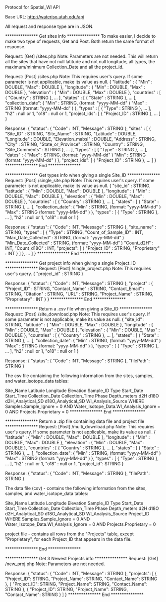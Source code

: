 Protocol for Spatial_WI API

Base URL: http://wateriso.utah.edu/api

All request and response type are in JSON.


*************** Get sites info ***************
To make easier, I decide to make two type of requests, Get and Post. Both return the same format of response.

Request:	[Get]	/sites.php
Note: Parameters are not needed.
This will return all the sites that have not null latitude and not null longitude, all types, the maximum/minimum Collection_Date and all the project_id.

Request:	[Post] 	/sites.php
Note: This requires user's query. If some parameter is not applicable, make its value as null.
{
	"latitude"		:	{
							"Min"	:	DOUBLE,
							"Max"	:	DOUBLE
						},
	"longitude"		:	{
							"Min"	:	DOUBLE,
							"Max"	:	DOUBLE
						},
	"elevation"		:	{
							"Min"	:	DOUBLE,
							"Max"	:	DOUBLE
						},
	"countries"		:	[
							{
								"Country"	:	STRING
							},
							...
						],
	"states"		:	[
							{
								"State"	:	STRING
							},
							...
						],
	"collection_date":	{
							"Min"	:	STRING, 	(format: "yyyy-MM-dd" )
							"Max"	:	STRING	 	(format: "yyyy-MM-dd" )
						},
	"types"			:	[
							{
								"Type"	:	STRING
							},
							...
						],
	"h2"			:	null or 1,
	"o18"			:	null or 1,
	"project_ids": [
							{
								"Project_ID"	:	STRING
							},
							...
						]
}


Response:
{
	"status": 	{
					"Code"					:	INT,
					"Message"				:	STRING
				},
	"sites" : 	[
					{
						"Site_ID"			:	STRING,
						"Site_Name"			:	STRING,
						"Latitude"			:	DOUBLE,
						"Longitude"			:	DOUBLE,
						"Elevation_mabsl"	:	DOUBLE,
						"Address"			:	STRING,
						"City"				:	STRING,
						"State_or_Province"	:	STRING,
						"Country"			:	STRING,
						"Site_Comments"			:	STRING
					},
					...
				],
	"types"	:		[
								{
									"Type" : STRING
								},
								...
							],
	"dates"	:	{
							"Max" : STRING, 	(format: "yyyy-MM-dd" )
							"Min"	:	STRING		(format: "yyyy-MM-dd" )
						},
	"project_ids": [
										{
											"Project_ID"	:	STRING
										},
										...
						]
}
***************  End  ***************

*************** Get types info when giving a single Site_ID ***************
Request:	[Post] 	/single_site.php
Note: This requires user's query. If some parameter is not applicable, make its value as null.
{
	"site_id"		:	STRING,
	"latitude"		:	{
							"Min"	:	DOUBLE,
							"Max"	:	DOUBLE
						},
	"longitude"		:	{
							"Min"	:	DOUBLE,
							"Max"	:	DOUBLE
						},
	"elevation"		:	{
							"Min"	:	DOUBLE,
							"Max"	:	DOUBLE
						},
	"countries"		:	[
							{
								"Country"	:	STRING
							},
							...
						],
	"states"		:	[
							{
								"State"	:	STRING
							},
							...
						],
	"collection_date":	{
							"Min"	:	STRING, 	(format: "yyyy-MM-dd" )
							"Max"	:	STRING	 	(format: "yyyy-MM-dd" )
						},
	"types"			:	[
							{
								"Type"	:	STRING
							},
							...
						],
	"h2"			:	null or 1,
	"o18"			:	null or 1
}

Response:
{
	"status": 	{
									"Code"		:	INT,
									"Message"	:	STRING
							},
	"site_name"	:	STRING,
	"types" : 	[
									{
										"Type"			:						STRING,
										"Count_of_Sample_ID"	:	INT,
										"Max_Date_Collected"	:	STRING, 	(format: "yyyy-MM-dd" )
										"Min_Date_Collected"	:	STRING, 	(format: "yyyy-MM-dd" )
										"Count_d2H"						:	INT,
										"Count_d18O"					:	INT,
										"projects":	[
																		{
																			"Project_ID"			: 	STRING,
																			"Proprietary"			:		INT
																		}
																]
									},
									...
							]
}
***************  End  ***************


*************** Get project info when giving a single Project_ID ***************
Request:	[Post] 	/single_project.php
Note: This requires user's query.
{
	"project_id"		:	STRING
}

Response:
{
	"status": 	{
									"Code"		:	INT,
									"Message"	:	STRING
							},
	"project" : {
									"Project_ID"			: 	STRING,
									"Contact_Name"		:		STRING,
									"Contact_Email"		:		STRING,
									"Citation"				:		STRING,
									"URL"							:		STRING,
									"Project_Name"		:		STRING,
									"Proprietary"			:		INT
							}
}
***************  End  ***************


*************** Return a .csv file when giving a Site_ID ***************
Request:	[Post] 	/site_download.php
Note: This requires user's query. If some parameter is not applicable, make its value as null.
{
	"site_id"				: STRING,
	"latitude"		:	{
							"Min"	:	DOUBLE,
							"Max"	:	DOUBLE
						},
	"longitude"		:	{
							"Min"	:	DOUBLE,
							"Max"	:	DOUBLE
						},
	"elevation"		:	{
							"Min"	:	DOUBLE,
							"Max"	:	DOUBLE
						},
	"countries"		:	[
							{
								"Country"	:	STRING
							},
							...
						],
	"states"		:	[
							{
								"State"	:	STRING
							},
							...
						],
	"collection_date":	{
							"Min"	:	STRING, 	(format: "yyyy-MM-dd" )
							"Max"	:	STRING	 	(format: "yyyy-MM-dd" )
						},
	"types"			:	[
							{
								"Type"	:	STRING
							},
							...
						],
	"h2"			:	null or 1,
	"o18"			:	null or 1
}

Response:
{
	"status": 	{
									"Code"		:	INT,
									"Message"	:	STRING
							},
	"filePath":	STRING
}

The csv file containing the following information from the sites, samples, and water_isotope_data tables:

Site_Name
Latitude
Longitude
Elevation
Sample_ID
Type
Start_Date
Start_Time
Collection_Date
Collection_Time
Phase
Depth_meters
d2H
d18O
d2H_Analytical_SD
d18O_Analytical_SD
WI_Analysis_Source
WHERE Samples.Sample_Ignore = 0 AND Water_Isotope_Data.WI_Analysis_Ignore = 0 AND Projects.Proprietary = 0
***************  End  ***************



*************** Return a .zip file containing data file and project file ***************
Request:	[Post] 	/multi_download.php
Note: This requires user's query. If some parameter is not applicable, make its value as null.
{
	"latitude"		:	{
							"Min"	:	DOUBLE,
							"Max"	:	DOUBLE
						},
	"longitude"		:	{
							"Min"	:	DOUBLE,
							"Max"	:	DOUBLE
						},
	"elevation"		:	{
							"Min"	:	DOUBLE,
							"Max"	:	DOUBLE
						},
	"countries"		:	[
							{
								"Country"	:	STRING
							},
							...
						],
	"states"		:	[
							{
								"State"	:	STRING
							},
							...
						],
	"collection_date":	{
							"Min"	:	STRING, 	(format: "yyyy-MM-dd" )
							"Max"	:	STRING	 	(format: "yyyy-MM-dd" )
						},
	"types"			:	[
							{
								"Type"	:	STRING
							},
							...
						],
	"h2"			:	null or 1,
	"o18"			:	null or 1,
	"project_id": STRING
}

Response:
{
	"status": 	{
									"Code"		:	INT,
									"Message"	:	STRING
							},
	"filePath":	STRING
}

The data file (csv) - contains the following information from the sites, samples, and water_isotope_data tables:

Site_Name
Latitude
Longitude
Elevation
Sample_ID
Type
Start_Date
Start_Time
Collection_Date
Collection_Time
Phase
Depth_meters
d2H
d18O
d2H_Analytical_SD
d18O_Analytical_SD
WI_Analysis_Source
Project_ID
WHERE Samples.Sample_Ignore = 0 AND Water_Isotope_Data.WI_Analysis_Ignore = 0 AND Projects.Proprietary = 0


project file - contains all rows from the "Projects" table, except "Proprietary", for each Project_ID that appears in the data file.

***************  End  ***************


*************** Get 3 Newest Projects info ***************
Request:	[Get]	/new_proj.php
Note: Parameters are not needed.

Response:
{
	"status": 	{
									"Code"		:	INT,
									"Message"	:	STRING
							},
	"projects":	[
								{
									"Project_ID": 		STRING,
									"Project_Name":		STRING,
									"Contact_Name":		STRING
								},
								{
									"Project_ID": 		STRING,
									"Project_Name":		STRING,
									"Contact_Name":		STRING
								},
								{
									"Project_ID": 		STRING,
									"Project_Name":		STRING,
									"Contact_Name":		STRING
								}
							]
}
***************  End  ***************
